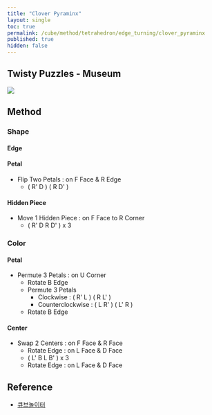 ```yaml
---
title: "Clover Pyraminx"
layout: single
toc: true
permalink: /cube/method/tetrahedron/edge_turning/clover_pyraminx
published: true
hidden: false
---
```


<head>
  <base target="_blank">
</head>



## Twisty Puzzles - Museum

<a href="https://twistypuzzles.com/app/museum/museum_showitem.php?pkey=7135">
  <img src="https://twistypuzzles.com/museum/large/07135-08.jpg">
</a>



## Method

### Shape

#### Edge

#### Petal

- Flip Two Petals : on F Face & R Edge
  - ( R' D ) ( R D' )

#### Hidden Piece

- Move 1 Hidden Piece : on F Face to R Corner
  - ( R' D R D' ) x 3

### Color

#### Petal

- Permute 3 Petals : on U Corner
  - Rotate B Edge
  - Permute 3 Petals
    - Clockwise : ( R' L ) ( R L' )
    - Counterclockwise : ( L R' ) ( L' R )
  - Rotate B Edge

#### Center

- Swap 2 Centers : on F Face & R Face
  - Rotate Edge : on L Face & D Face
  - ( L' B L B' ) x 3
  - Rotate Edge : on L Face & D Face



## Reference

- [큐브놀이터](https://youtu.be/85_Zb7q5K70)
